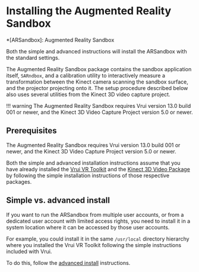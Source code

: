# Installing the Augmented Reality Sandbox

<!-- define abbreviations -->
*[ARSandbox]: Augmented Reality Sandbox

Both the simple and advanced instructions will install the ARSandbox with the standard settings.

The Augmented Reality Sandbox package contains the sandbox application itself, `SARndbox`, and a calibration utility to interactively measure a transformation between the Kinect camera scanning the sandbox surface, and the projector projecting onto it. The setup procedure described below also uses several utilities from the Kinect 3D video capture project.

!!! warning
    The Augmented Reality Sandbox requires Vrui version 13.0 build 001 or newer, and the Kinect 3D Video Capture Project version 5.0 or newer.

## Prerequisites

The Augmented Reality Sandbox requires Vrui version 13.0 build 001 or newer, and the Kinect 3D Video Capture Project version 5.0 or newer.

Both the simple and advanced installation instructions assume that you have already installed the [Vrui VR Toolkit](https://github.com/vrui-vr/vrui) and the [Kinect 3D Video Package](https://github.com/vrui-vr/kinect) by following the simple installation instructions of those respective packages.

## Simple vs. advanced install

If you want to run the ARSandbox from multiple user accounts, or from a dedicated user account with limited access rights, you need to install it in a system location where it can be accessed by those user accounts.

For example, you could install it in the same `/usr/local` directory hierarchy where you installed the Vrui VR Toolkit following the simple instructions included with Vrui.

To do this, follow the [advanced install](./advanced_install.md) instructions.